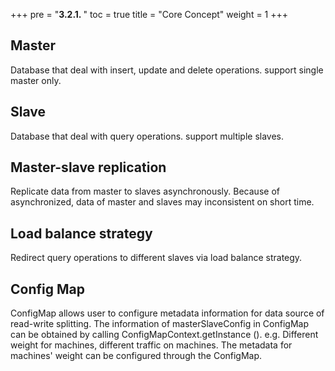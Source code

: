 +++
pre = "<b>3.2.1. </b>"
toc = true
title = "Core Concept"
weight = 1
+++

## Master

Database that deal with insert, update and delete operations. support single master only.

## Slave

Database that deal with query operations. support multiple slaves.

## Master-slave replication

Replicate data from master to slaves asynchronously. Because of asynchronized, data of master and slaves may inconsistent on short time.  

## Load balance strategy

Redirect query operations to different slaves via load balance strategy.

## Config Map

ConfigMap allows user to configure metadata information for data source of read-write splitting. The information of masterSlaveConfig in ConfigMap can be obtained by calling ConfigMapContext.getInstance (). e.g. Different weight for machines, different traffic on machines. The metadata for machines' weight can be configured through the ConfigMap.
